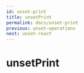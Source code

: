 ```yaml
---
id: unset-print
title: unsetPrint
permalink: docs/unset-print
previous: unset-operations
next: unset-react
---
```


# unsetPrint

